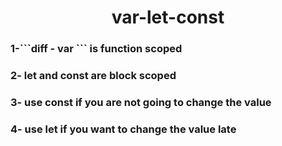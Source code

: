 <h1 align="center">var-let-const</h1>
<h3 align="left">1-```diff
- var
```  is function scoped </h3>
<h3 align="left">2- let and const are block scoped</h3>
<h3 align="left">3- use const if you are not going to change the value</h3>
<h3 align="left">4- use let if you want to change the value late</h3>

